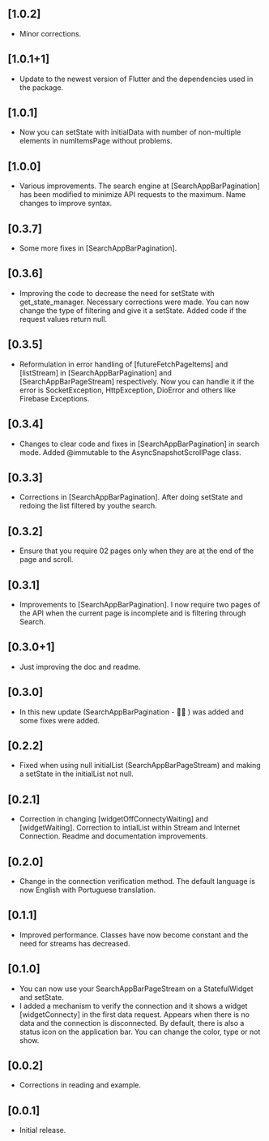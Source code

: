 ## [1.0.2]
- Minor corrections.

## [1.0.1+1]
- Update to the newest version of Flutter and the dependencies used in the package.

## [1.0.1]
- Now you can setState with initialData with number of non-multiple elements in numItemsPage without problems.

## [1.0.0]
- Various improvements. The search engine at [SearchAppBarPagination] has been modified to minimize 
API requests to the maximum. Name changes to improve syntax.

## [0.3.7]
- Some more fixes in [SearchAppBarPagination].

## [0.3.6]
- Improving the code to decrease the need for setState with get_state_manager. Necessary corrections
 were made. You can now change the type of filtering and give it a setState. Added code if the 
 request values return null.

## [0.3.5]
- Reformulation in error handling of [futureFetchPageItems] and [listStream] in 
[SearchAppBarPagination] and [SearchAppBarPageStream] respectively. Now you can handle it if the 
error is SocketException, HttpException, DioError and others like Firebase Exceptions.

## [0.3.4]
- Changes to clear code and fixes in [SearchAppBarPagination] in search mode. Added @immutable to 
the AsyncSnapshotScrollPage class.

## [0.3.3]
- Corrections in [SearchAppBarPagination]. After doing setState and redoing the list filtered by 
youthe search.

## [0.3.2]
- Ensure that you require 02 pages only when they are at the end of the page and scroll.

## [0.3.1]
- Improvements to [SearchAppBarPagination]. I now require two pages of the API when the current 
page is incomplete and is filtering through Search.

## [0.3.0+1]
- Just improving the doc and readme.

## [0.3.0]
- In this new update (SearchAppBarPagination - 🙌🏽 ) was added and some fixes were added.

## [0.2.2]
- Fixed when using null initialList (SearchAppBarPageStream) and making a setState in the initialList 
not null.

## [0.2.1]
- Correction in changing [widgetOffConnectyWaiting] and [widgetWaiting]. Correction to intialList 
within Stream <List> and Internet Connection. Readme and documentation improvements.

## [0.2.0]
- Change in the connection verification method. The default language is now English with Portuguese 
translation.

## [0.1.1]
- Improved performance. Classes have now become constant and the need for streams has decreased.

## [0.1.0]
- You can now use your SearchAppBarPageStream on a StatefulWidget and setState.
- I added a mechanism to verify the connection and it shows a widget [widgetConnecty] in the first 
data request. Appears when there is no data and the connection is disconnected. By default, there is 
also a status icon on the application bar. You can change the color, type or not show.

## [0.0.2]
- Corrections in reading and example.

## [0.0.1]
- Initial release.



